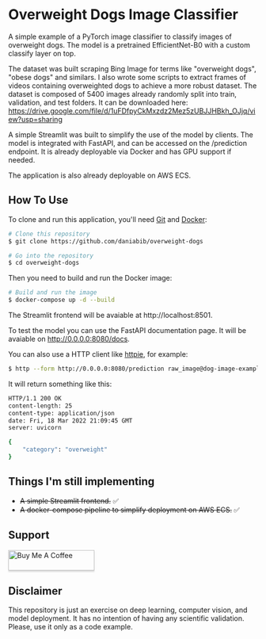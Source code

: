 # Overweight Dogs Image Classifier
A simple example of a PyTorch image classifier to classify images of overweight dogs. The model is a pretrained EfficientNet-B0 with a custom classify layer on top.

The dataset was built scraping Bing Image for terms like "overweight dogs", "obese dogs" and similars. I also wrote some scripts to extract frames of videos containing overweighted dogs to achieve a more robust dataset.
The dataset is composed of 5400 images already randomly split into train, validation, and test folders.
It can be downloaded here: https://drive.google.com/file/d/1uFDfpyCkMxzdz2Mez5zUBJJHBkh_OJjq/view?usp=sharing

A simple Streamlit was built to simplify the use of the model by clients. The model is integrated with FastAPI, and can be accessed on the /prediction endpoint. It is already deployable via Docker and has GPU support if needed.

The application is also already deployable on AWS ECS.

## How To Use

To clone and run this application, you'll need [Git](https://git-scm.com) and [Docker](https://docs.docker.com/get-docker/):

```bash
# Clone this repository
$ git clone https://github.com/daniabib/overweight-dogs

# Go into the repository
$ cd overweight-dogs
```

Then you need to build and run the Docker image:
```bash
# Build and run the image
$ docker-compose up -d --build
```
The Streamlit frontend will be avaiable at http://localhost:8501.

To test the model you can use the FastAPI documentation page. It will be avaiable on http://0.0.0.0:8080/docs.

You can also use a HTTP client like [httpie](https://httpie.io/), for example:
```bash
$ http --form http://0.0.0.0:8080/prediction raw_image@dog-image-example.jpg
```

It will return something like this:
```bash
HTTP/1.1 200 OK
content-length: 25
content-type: application/json
date: Fri, 18 Mar 2022 21:09:45 GMT
server: uvicorn

{
    "category": "overweight"
}
```
## Things I'm still implementing 
- ~~A simple Streamlit frontend.~~ ✅
- ~~A docker-compose pipeline to simplify deployment on AWS ECS.~~ ✅

## Support

<a href="https://www.buymeacoffee.com/danielabib?" target="_blank"><img src="https://www.buymeacoffee.com/assets/img/custom_images/purple_img.png" alt="Buy Me A Coffee" style="height: 41px !important;width: 174px !important;box-shadow: 0px 3px 2px 0px rgba(190, 190, 190, 0.5) !important;-webkit-box-shadow: 0px 3px 2px 0px rgba(190, 190, 190, 0.5) !important;" ></a>


## Disclaimer
This repository is just an exercise on deep learning, computer vision, and model deployment. It has no intention of having any scientific validation. Please, use it only as a code example.
